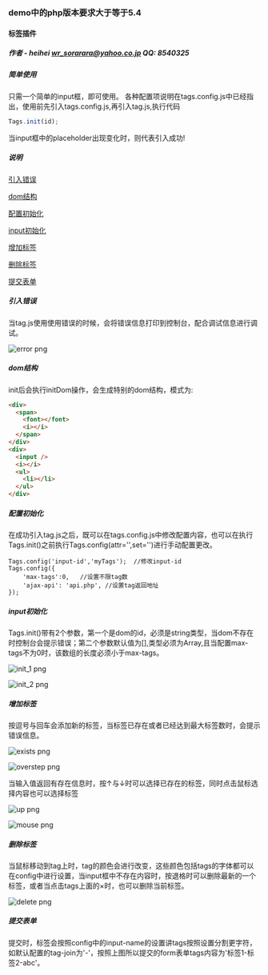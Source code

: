 ### demo中的php版本要求大于等于5.4

#### 标签插件

##### 作者 - heihei <wr_sorarara@yahoo.co.jp>   QQ: 8540325

##### 简单使用
只需一个简单的input框，即可使用。
各种配置项说明在tags.config.js中已经指出，使用前先引入tags.config.js,再引入tag.js,执行代码

```Javascript
Tags.init(id);
```

当input框中的placeholder出现变化时，则代表引入成功!

##### 说明
[引入错误](#error)

[dom结构](#tree)

[配置初始化](#config)

[input初始化](#init)

[增加标签](#add)

[删除标签](#delete)

[提交表单](#submit)

<h5 id="error">引入错误</h5>
当tag.js使用使用错误的时候，会将错误信息打印到控制台，配合调试信息进行调试。

![error png](https://github.com/hiRainn/wheels-for-php/raw/master/tags/md_images/error.png)

<h5 id='tree'>dom结构</h5>
init后会执行initDom操作，会生成特别的dom结构，模式为:

```HTML
<div>
  <span>
    <font></font>
    <i></i>
  </span>
</div>
<div>
  <input />  
  <i></i>
  <ul>
    <li></li>
  </ul>
</div>
```

<h5 id='config'>配置初始化</h5>
在成功引入tag.js之后，既可以在tags.config.js中修改配置内容，也可以在执行Tags.init()之前执行Tags.config(attr='',set='')进行手动配置更改。

```
Tags.config('input-id','myTags');  //修改input-id
Tags.config({
    'max-tags':0,   //设置不限tag数
    'ajax-api': 'api.php', //设置tag返回地址
});
```

<h5 id="init">input初始化</h5>
Tags.init()带有2个参数，第一个是dom的id，必须是string类型，当dom不存在时控制台会提示错误；第二个参数默认值为[],类型必须为Array,且当配置max-tags不为0时，该数组的长度必须小于max-tags。

![init_1 png](https://github.com/hiRainn/wheels-for-php/raw/master/tags/md_images/init_1.png)

![init_2 png](https://github.com/hiRainn/wheels-for-php/raw/master/tags/md_images/init_2.png)

<h5 id="add">增加标签</h5>
按逗号与回车会添加新的标签，当标签已存在或者已经达到最大标签数时，会提示错误信息。

![exists png](https://github.com/hiRainn/wheels-for-php/raw/master/tags/md_images/exists.png)

![overstep png](https://github.com/hiRainn/wheels-for-php/raw/master/tags/md_images/overstep.png)

当输入值返回有存在信息时，按↑与↓时可以选择已存在的标签，同时点击鼠标选择内容也可以选择标签

![up png](https://github.com/hiRainn/wheels-for-php/raw/master/tags/md_images/up_down.png)

![mouse png](https://github.com/hiRainn/wheels-for-php/raw/master/tags/md_images/mouse.png)

<h5 id="delete">删除标签</h5>
当鼠标移动到tag上时，tag的颜色会进行改变，这些颜色包括tags的字体都可以在config中进行设置，当input框中不存在内容时，按退格时可以删除最新的一个标签，或者当点击tags上面的&times;时，也可以删除当前标签。

![delete png](https://github.com/hiRainn/wheels-for-php/raw/master/tags/md_images/delete.png)

<h5 id="submit">提交表单</h5>
提交时，标签会按照config中的input-name的设置讲tags按照设置分割更字符，如默认配置的tag-join为'-'，按照上图所以提交的form表单tags内容为'标签1-标签2-abc'。
